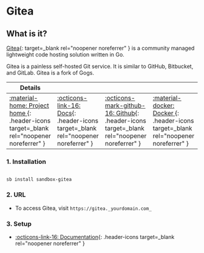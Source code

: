 # Gitea

## What is it?

[Gitea](https://gitea.io/en-us/){: target=_blank rel="noopener noreferrer" } is a community managed lightweight code hosting solution written in Go.

Gitea is a painless self-hosted Git service. It is similar to GitHub, Bitbucket, and GitLab. Gitea is a fork of Gogs.

| Details     |             |             |             |
|-------------|-------------|-------------|-------------|
| [:material-home: Project home ](https://gitea.io/en-us/){: .header-icons target=_blank rel="noopener noreferrer" } | [:octicons-link-16: Docs](https://docs.gitea.io/en-us/){: .header-icons target=_blank rel="noopener noreferrer" } | [:octicons-mark-github-16: Github](https://github.com/go-gitea/){: .header-icons target=_blank rel="noopener noreferrer" } | [:material-docker: Docker ](https://hub.docker.com/r/gitea/gitea){: .header-icons target=_blank rel="noopener noreferrer" }|

### 1. Installation

``` shell

sb install sandbox-gitea

```

### 2. URL

- To access Gitea, visit `https://gitea._yourdomain.com_`

### 3. Setup

- [:octicons-link-16: Documentation](https://docs.gitea.io/en-us/){: .header-icons target=_blank rel="noopener noreferrer" }
